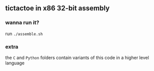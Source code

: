 ## tictactoe in x86 32-bit assembly

### wanna run it?

 run `./assemble.sh`

 ### extra

 the `C` and `Python` folders contain variants of this code in a higher level language